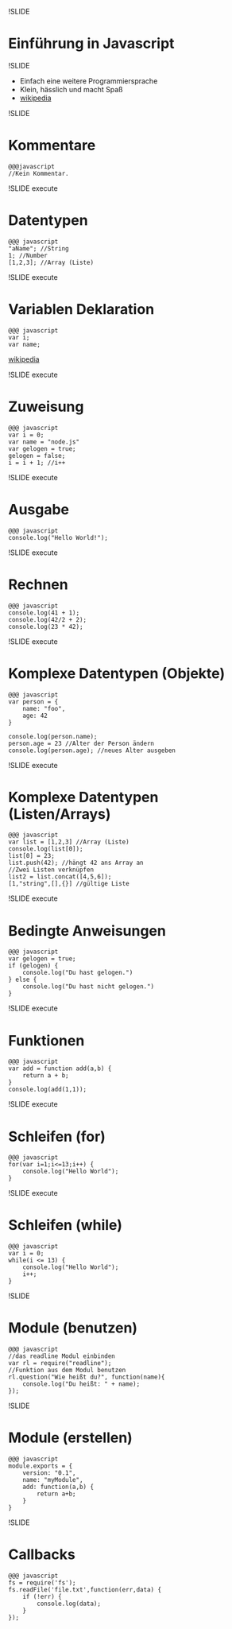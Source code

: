 !SLIDE
# Einführung in Javascript #

!SLIDE
* Einfach eine weitere Programmiersprache
* Klein, hässlich und macht Spaß
* [wikipedia](https://secure.wikimedia.org/wikipedia/de/wiki/Javascript)

!SLIDE
# Kommentare

    @@@javascript
    //Kein Kommentar.

!SLIDE execute
# Datentypen
    @@@ javascript
    "aName"; //String
    1; //Number
    [1,2,3]; //Array (Liste)


!SLIDE execute
# Variablen Deklaration
    @@@ javascript
    var i;
    var name;

[wikipedia](https://secure.wikimedia.org/wikipedia/de/wiki/Variable_%28Programmierung%29)

!SLIDE execute
# Zuweisung
    @@@ javascript
    var i = 0;
    var name = "node.js"
    var gelogen = true;
    gelogen = false;
    i = i + 1; //i++

!SLIDE execute
# Ausgabe
    @@@ javascript
    console.log("Hello World!");

!SLIDE execute
# Rechnen
    @@@ javascript
    console.log(41 + 1);
    console.log(42/2 + 2);
    console.log(23 * 42);

!SLIDE execute
# Komplexe Datentypen (Objekte)
    @@@ javascript
    var person = {
        name: "foo",
        age: 42
    }

    console.log(person.name);
    person.age = 23 //Alter der Person ändern
    console.log(person.age); //neues Alter ausgeben

!SLIDE execute
# Komplexe Datentypen (Listen/Arrays)
    @@@ javascript
    var list = [1,2,3] //Array (Liste)
    console.log(list[0]);
    list[0] = 23;
    list.push(42); //hängt 42 ans Array an
    //Zwei Listen verknüpfen
    list2 = list.concat([4,5,6]);
    [1,"string",[],{}] //gültige Liste

!SLIDE execute
# Bedingte Anweisungen
    @@@ javascript
    var gelogen = true;
    if (gelogen) {
        console.log("Du hast gelogen.")
    } else {
        console.log("Du hast nicht gelogen.")
    }

!SLIDE execute
# Funktionen
    @@@ javascript
    var add = function add(a,b) {
        return a + b;
    }
    console.log(add(1,1));


!SLIDE execute
# Schleifen (for)
    @@@ javascript
    for(var i=1;i<=13;i++) {
        console.log("Hello World");
    }

!SLIDE execute
# Schleifen (while)

    @@@ javascript
    var i = 0;
    while(i <= 13) {
        console.log("Hello World");
        i++;
    }


!SLIDE
# Module (benutzen)
    @@@ javascript
    //das readline Modul einbinden
    var rl = require("readline");
    //Funktion aus dem Modul benutzen
    rl.question("Wie heißt du?", function(name){
        console.log("Du heißt: " + name);
    });

!SLIDE
# Module (erstellen)
    @@@ javascript
    module.exports = {
        version: "0.1",
        name: "myModule",
        add: function(a,b) {
            return a+b;
        }
    }

!SLIDE
# Callbacks
    @@@ javascript
    fs = require('fs');
    fs.readFile('file.txt',function(err,data) {
        if (!err) {
            console.log(data);
        }
    });
